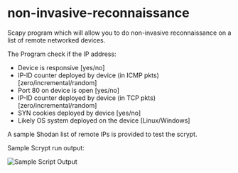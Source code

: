 # non-invasive-reconnaissance
Scapy program which will allow you to do non-invasive reconnaissance on a list of remote networked devices. 

The Program check if the IP address: 
- Device is responsive [yes/no]
- IP-ID counter deployed by device (in ICMP pkts) [zero/incremental/random]
- Port 80 on device is open [yes/no]
- IP-ID counter deployed by device (in TCP pkts) [zero/incremental/random] 
- SYN cookies deployed by device [yes/no]
- Likely OS system deployed on the device [Linux/Windows]


A sample Shodan list of remote IPs is provided to test the scrypt.


Sample Scrypt run output: 

![Sample Script Output](https://user-images.githubusercontent.com/46072683/115493908-94983680-a232-11eb-97db-364134ca20b0.png)
